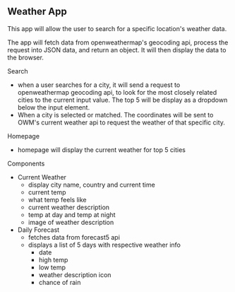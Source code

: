 ## Weather App

This app will allow the user to search for a specific location's weather data. 

The app will fetch data from openweathermap's geocoding api, process the request into JSON data, and return an object. It will then display the data to the browser.

Search 
- when a user searches for a city, it will send a request to openweathermap geocoding api, to look for the most closely related cities to the current input value. The top 5 will be display as a dropdown below the input element. 
- When a city is selected or matched. The coordinates will be sent to OWM's current weather api to request the weather of that specific city.

Homepage
- homepage will display the current weather for top 5 cities 

Components
- Current Weather
    - display city name, country and current time
    - current temp
    - what temp feels like
    - current weather description
    - temp at day and temp at night
    - image of weather description
- Daily Forecast
    - fetches data from forecast5 api
    - displays a list of 5 days with respective weather info
        - date
        - high temp
        - low temp
        - weather description icon
        - chance of rain
